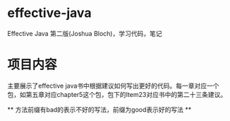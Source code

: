# effective-java
Effective Java 第二版(Joshua Bloch)，学习代码，笔记

# 项目内容
主要展示了effective java书中根据建议如何写出更好的代码。每一章对应一个包，如第五章对应chapter5这个包，包下的Item23对应书中的第二十三条建议。

** 方法前缀有bad的表示不好的写法，前缀为good表示好的写法 **

